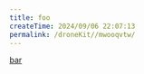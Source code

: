 ```yaml
---
title: foo
createTime: 2024/09/06 22:07:13
permalink: /droneKit//mwooqvtw/
---
```


[bar](./bar.md)
